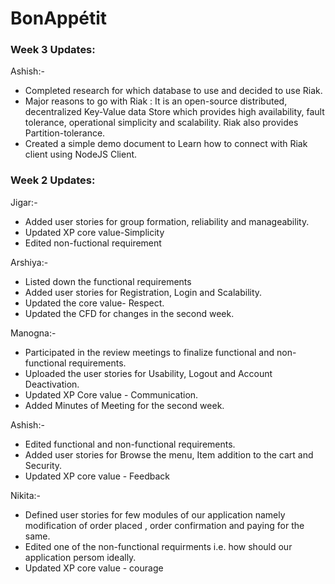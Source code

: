# BonAppétit

### Week 3 Updates:

Ashish:-
- Completed research for which database to use and decided to use Riak.
- Major reasons to go with Riak : It is an open-source distributed, decentralized Key-Value data Store which provides high     availability, fault tolerance, operational simplicity and scalability. Riak also  provides Partition-tolerance.
- Created a simple demo document to Learn how to connect with Riak client using NodeJS Client.


### Week 2 Updates:
Jigar:-
- Added user stories for group formation, reliability and manageability.
- Updated XP core value-Simplicity
- Edited non-fuctional requirement

Arshiya:-
- Listed down the functional requirements
- Added user stories for Registration, Login and Scalability.
- Updated the core value- Respect.
- Updated the CFD for changes in the second week.

Manogna:-
- Participated in the review meetings to finalize functional and non-functional requirements.
- Uploaded the user stories for Usability, Logout and Account Deactivation.
- Updated XP Core value - Communication.
- Added Minutes of Meeting for the second week.

Ashish:-
- Edited functional and non-functional requirements.
- Added user stories for Browse the menu, Item addition to the cart and Security.
- Updated XP core value - Feedback


Nikita:-
- Defined user stories for few modules of our application namely modification of order placed , order confirmation and paying for the same.
- Edited one of the non-functional requirments i.e. how should our application persom ideally. 
- Updated XP core value - courage
